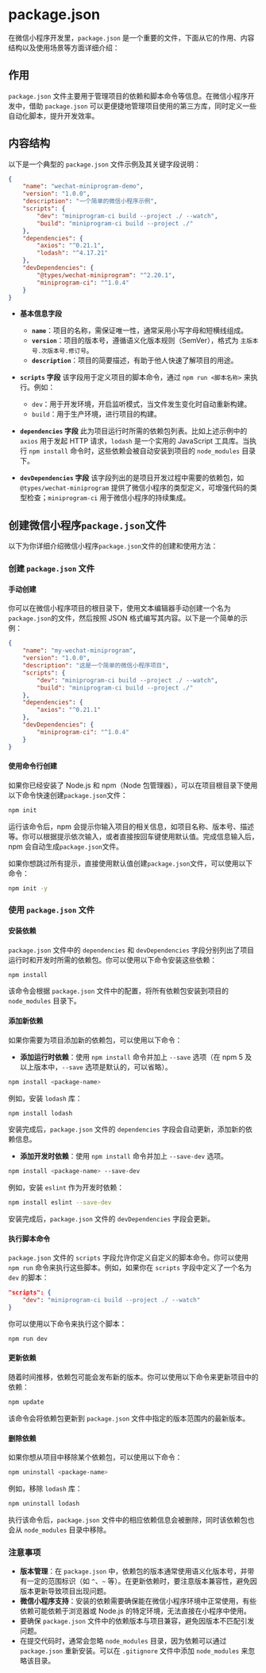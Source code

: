 # package.json

在微信小程序开发里，`package.json` 是一个重要的文件，下面从它的作用、内容结构以及使用场景等方面详细介绍：

## 作用

`package.json` 文件主要用于管理项目的依赖和脚本命令等信息。在微信小程序开发中，借助 `package.json` 可以更便捷地管理项目使用的第三方库，同时定义一些自动化脚本，提升开发效率。

## 内容结构

以下是一个典型的 `package.json` 文件示例及其关键字段说明：

```json
{
    "name": "wechat-miniprogram-demo",
    "version": "1.0.0",
    "description": "一个简单的微信小程序示例",
    "scripts": {
        "dev": "miniprogram-ci build --project ./ --watch",
        "build": "miniprogram-ci build --project ./"
    },
    "dependencies": {
        "axios": "^0.21.1",
        "lodash": "^4.17.21"
    },
    "devDependencies": {
        "@types/wechat-miniprogram": "^2.20.1",
        "miniprogram-ci": "^1.0.4"
    }
}
```

- **基本信息字段**
  - **`name`**：项目的名称，需保证唯一性，通常采用小写字母和短横线组成。
  - **`version`**：项目的版本号，遵循语义化版本规则（SemVer），格式为 `主版本号.次版本号.修订号`。
  - **`description`**：项目的简要描述，有助于他人快速了解项目的用途。

- **`scripts` 字段**
该字段用于定义项目的脚本命令，通过 `npm run <脚本名称>` 来执行。例如：
  - `dev`：用于开发环境，开启监听模式，当文件发生变化时自动重新构建。
  - `build`：用于生产环境，进行项目的构建。

- **`dependencies` 字段**
此为项目运行时所需的依赖包列表。比如上述示例中的 `axios` 用于发起 HTTP 请求，`lodash` 是一个实用的 JavaScript 工具库。当执行 `npm install` 命令时，这些依赖会被自动安装到项目的 `node_modules` 目录下。

- **`devDependencies` 字段**
该字段列出的是项目开发过程中需要的依赖包，如 `@types/wechat-miniprogram` 提供了微信小程序的类型定义，可增强代码的类型检查；`miniprogram-ci` 用于微信小程序的持续集成。

## 创建微信小程序`package.json`文件

以下为你详细介绍微信小程序`package.json`文件的创建和使用方法：

### 创建 `package.json` 文件

#### 手动创建

你可以在微信小程序项目的根目录下，使用文本编辑器手动创建一个名为`package.json`的文件，然后按照 JSON 格式编写其内容。以下是一个简单的示例：

```json
{
    "name": "my-wechat-miniprogram",
    "version": "1.0.0",
    "description": "这是一个简单的微信小程序项目",
    "scripts": {
        "dev": "miniprogram-ci build --project ./ --watch",
        "build": "miniprogram-ci build --project ./"
    },
    "dependencies": {
        "axios": "^0.21.1"
    },
    "devDependencies": {
        "miniprogram-ci": "^1.0.4"
    }
}
```

#### 使用命令行创建

如果你已经安装了 Node.js 和 npm（Node 包管理器），可以在项目根目录下使用以下命令快速创建`package.json`文件：

```bash
npm init
```

运行该命令后，npm 会提示你输入项目的相关信息，如项目名称、版本号、描述等。你可以根据提示依次输入，或者直接按回车键使用默认值。完成信息输入后，npm 会自动生成`package.json`文件。

如果你想跳过所有提示，直接使用默认值创建`package.json`文件，可以使用以下命令：

```bash
npm init -y
```

### 使用 `package.json` 文件

#### 安装依赖

`package.json` 文件中的 `dependencies` 和 `devDependencies` 字段分别列出了项目运行时和开发时所需的依赖包。你可以使用以下命令安装这些依赖：

```bash
npm install
```

该命令会根据 `package.json` 文件中的配置，将所有依赖包安装到项目的 `node_modules` 目录下。

#### 添加新依赖

如果你需要为项目添加新的依赖包，可以使用以下命令：

- **添加运行时依赖**：使用 `npm install` 命令并加上 `--save` 选项（在 npm 5 及以上版本中，`--save` 选项是默认的，可以省略）。

```bash
npm install <package-name>
```

例如，安装 `lodash` 库：

```bash
npm install lodash
```

安装完成后，`package.json` 文件的 `dependencies` 字段会自动更新，添加新的依赖信息。

- **添加开发时依赖**：使用 `npm install` 命令并加上 `--save-dev` 选项。

```bash
npm install <package-name> --save-dev
```

例如，安装 `eslint` 作为开发时依赖：

```bash
npm install eslint --save-dev
```

安装完成后，`package.json` 文件的 `devDependencies` 字段会更新。

#### 执行脚本命令

`package.json` 文件的 `scripts` 字段允许你定义自定义的脚本命令。你可以使用 `npm run` 命令来执行这些脚本。例如，如果你在 `scripts` 字段中定义了一个名为 `dev` 的脚本：

```json
"scripts": {
    "dev": "miniprogram-ci build --project ./ --watch"
}
```

你可以使用以下命令来执行这个脚本：

```bash
npm run dev
```

#### 更新依赖

随着时间推移，依赖包可能会发布新的版本。你可以使用以下命令来更新项目中的依赖：

```bash
npm update
```

该命令会将依赖包更新到 `package.json` 文件中指定的版本范围内的最新版本。

#### 删除依赖

如果你想从项目中移除某个依赖包，可以使用以下命令：

```bash
npm uninstall <package-name>
```

例如，移除 `lodash` 库：

```bash
npm uninstall lodash
```

执行该命令后，`package.json` 文件中的相应依赖信息会被删除，同时该依赖包也会从 `node_modules` 目录中移除。

### 注意事项

- **版本管理**：在 `package.json` 中，依赖包的版本通常使用语义化版本号，并带有一定的范围标识（如 `^`、`~` 等）。在更新依赖时，要注意版本兼容性，避免因版本更新导致项目出现问题。
- **微信小程序支持**：安装的依赖需要确保能在微信小程序环境中正常使用，有些依赖可能依赖于浏览器或 Node.js 的特定环境，无法直接在小程序中使用。
- 要确保 `package.json` 文件中的依赖版本与项目兼容，避免因版本不匹配引发问题。
- 在提交代码时，通常会忽略 `node_modules` 目录，因为依赖可以通过 `package.json` 重新安装。可以在 `.gitignore` 文件中添加 `node_modules` 来忽略该目录。
